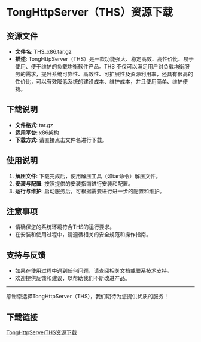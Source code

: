 # TongHttpServer（THS）资源下载

## 资源文件
- **文件名**: THS_x86.tar.gz
- **描述**: TongHttpServer（THS）是一款功能强大、稳定高效、高性价比、易于使用、便于维护的负载均衡软件产品。THS 不仅可以满足用户对负载均衡服务的需求，提升系统可靠性、高效性、可扩展性及资源利用率，还具有很高的性价比，可以有效降低系统的建设成本、维护成本，并且使用简单、维护便捷。

## 下载说明
- **文件格式**: tar.gz
- **适用平台**: x86架构
- **下载方式**: 请直接点击文件名进行下载。

## 使用说明
1. **解压文件**: 下载完成后，使用解压工具（如tar命令）解压文件。
2. **安装与配置**: 按照提供的安装指南进行安装和配置。
3. **运行与维护**: 启动服务后，可根据需要进行进一步的配置和维护。

## 注意事项
- 请确保您的系统环境符合THS的运行要求。
- 在安装和使用过程中，请遵循相关的安全规范和操作指南。

## 支持与反馈
- 如果在使用过程中遇到任何问题，请查阅相关文档或联系技术支持。
- 欢迎提供反馈和建议，以帮助我们不断改进产品。

---

感谢您选择TongHttpServer（THS），我们期待为您提供优质的服务！

## 下载链接

[TongHttpServerTHS资源下载](https://pan.quark.cn/s/03a9fe912f11)